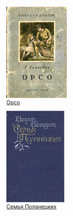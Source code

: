 ![](Орсо.jpg)  
[Орсо](Орсо.md)

![](Семья%20Поланецких.jpg)  
[Семья Поланецких](Семья%20Поланецких.md)
